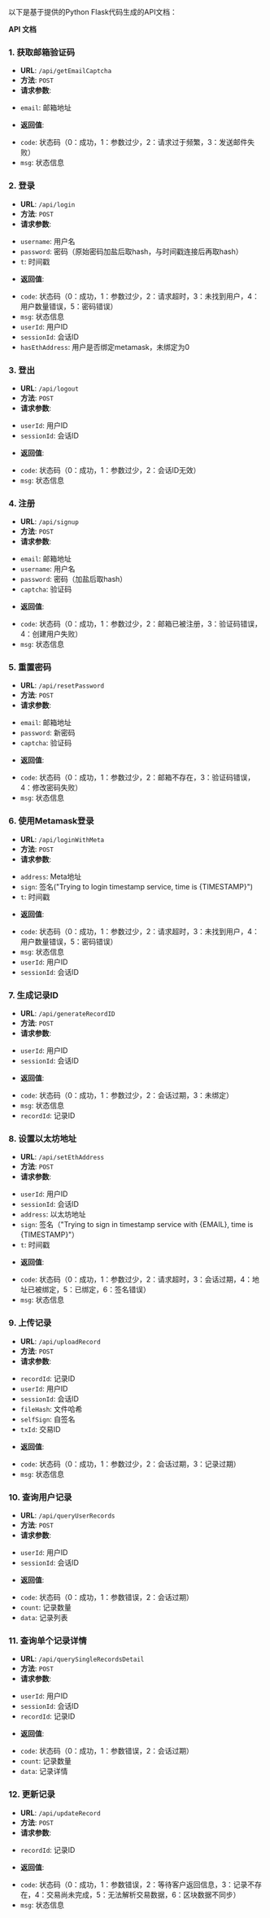 以下是基于提供的Python Flask代码生成的API文档：

**API 文档**

### 1. 获取邮箱验证码

* **URL**: `/api/getEmailCaptcha`
* **方法**: `POST`
* **请求参数**:
 + `email`: 邮箱地址
* **返回值**:
 + `code`: 状态码（0：成功，1：参数过少，2：请求过于频繁，3：发送邮件失败）
 + `msg`: 状态信息

### 2. 登录

* **URL**: `/api/login`
* **方法**: `POST`
* **请求参数**:
 + `username`: 用户名
 + `password`: 密码（原始密码加盐后取hash，与时间戳连接后再取hash）
 + `t`: 时间戳
* **返回值**:
 + `code`: 状态码（0：成功，1：参数过少，2：请求超时，3：未找到用户，4：用户数量错误，5：密码错误）
 + `msg`: 状态信息
 + `userId`: 用户ID
 + `sessionId`: 会话ID
 + `hasEthAddress`: 用户是否绑定metamask，未绑定为0

### 3. 登出

* **URL**: `/api/logout`
* **方法**: `POST`
* **请求参数**:
 + `userId`: 用户ID
 + `sessionId`: 会话ID
* **返回值**:
 + `code`: 状态码（0：成功，1：参数过少，2：会话ID无效）
 + `msg`: 状态信息

### 4. 注册

* **URL**: `/api/signup`
* **方法**: `POST`
* **请求参数**:
 + `email`: 邮箱地址
 + `username`: 用户名
 + `password`: 密码（加盐后取hash）
 + `captcha`: 验证码
* **返回值**:
 + `code`: 状态码（0：成功，1：参数过少，2：邮箱已被注册，3：验证码错误，4：创建用户失败）
 + `msg`: 状态信息

### 5. 重置密码

* **URL**: `/api/resetPassword`
* **方法**: `POST`
* **请求参数**:
 + `email`: 邮箱地址
 + `password`: 新密码
 + `captcha`: 验证码
* **返回值**:
 + `code`: 状态码（0：成功，1：参数过少，2：邮箱不存在，3：验证码错误，4：修改密码失败）
 + `msg`: 状态信息

### 6. 使用Metamask登录

* **URL**: `/api/loginWithMeta`
* **方法**: `POST`
* **请求参数**:
 + `address`: Meta地址
 + `sign`: 签名("Trying to login timestamp service, time is {TIMESTAMP}")
 + `t`: 时间戳
* **返回值**:
 + `code`: 状态码（0：成功，1：参数过少，2：请求超时，3：未找到用户，4：用户数量错误，5：密码错误）
 + `msg`: 状态信息
 + `userId`: 用户ID
 + `sessionId`: 会话ID

### 7. 生成记录ID

* **URL**: `/api/generateRecordID`
* **方法**: `POST`
* **请求参数**:
 + `userId`: 用户ID
 + `sessionId`: 会话ID
* **返回值**:
 + `code`: 状态码（0：成功，1：参数过少，2：会话过期，3：未绑定）
 + `msg`: 状态信息
 + `recordId`: 记录ID

### 8. 设置以太坊地址

* **URL**: `/api/setEthAddress`
* **方法**: `POST`
* **请求参数**:
 + `userId`: 用户ID
 + `sessionId`: 会话ID
 + `address`: 以太坊地址
 + `sign`: 签名（"Trying to sign in timestamp service with {EMAIL}, time is {TIMESTAMP}"）
 + `t`: 时间戳
* **返回值**:
 + `code`: 状态码（0：成功，1：参数过少，2：请求超时，3：会话过期，4：地址已被绑定，5：已绑定，6：签名错误）
 + `msg`: 状态信息

### 9. 上传记录

* **URL**: `/api/uploadRecord`
* **方法**: `POST`
* **请求参数**:
 + `recordId`: 记录ID
 + `userId`: 用户ID
 + `sessionId`: 会话ID
 + `fileHash`: 文件哈希
 + `selfSign`: 自签名
 + `txId`: 交易ID
* **返回值**:
 + `code`: 状态码（0：成功，1：参数过少，2：会话过期，3：记录过期）
 + `msg`: 状态信息

### 10. 查询用户记录

* **URL**: `/api/queryUserRecords`
* **方法**: `POST`
* **请求参数**:
 + `userId`: 用户ID
 + `sessionId`: 会话ID
* **返回值**:
 + `code`: 状态码（0：成功，1：参数错误，2：会话过期）
 + `count`: 记录数量
 + `data`: 记录列表

### 11. 查询单个记录详情

* **URL**: `/api/querySingleRecordsDetail`
* **方法**: `POST`
* **请求参数**:
 + `userId`: 用户ID
 + `sessionId`: 会话ID
 + `recordId`: 记录ID
* **返回值**:
 + `code`: 状态码（0：成功，1：参数错误，2：会话过期）
 + `count`: 记录数量
 + `data`: 记录详情

### 12. 更新记录

* **URL**: `/api/updateRecord`
* **方法**: `POST`
* **请求参数**:
 + `recordId`: 记录ID
* **返回值**:
 + `code`: 状态码（0：成功，1：参数错误，2：等待客户返回信息，3：记录不存在，4：交易尚未完成，5：无法解析交易数据，6：区块数据不同步）
 + `msg`: 状态信息